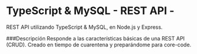 # TypeScript &amp; MySQL - REST API - 

REST API utilizando TypeScript &amp; MySQL, en Node.js y Express. 

###Descripción
 Responde a las características básicas de una REST API (CRUD).
 Creado en tiempo de cuarentena y preparándome para core-code.
 
